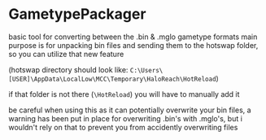 # GametypePackager
basic tool for converting between the .bin &amp; .mglo gametype formats
main purpose is for unpacking bin files and sending them to the hotswap folder, so you can utilize that new feature 


(hotswap directory should look like: `C:\Users\[USER]\AppData\LocalLow\MCC\Temporary\HaloReach\HotReload`)

if that folder is not there (`\HotReload`) you will have to manually add it


be careful when using this as it can potentially overwrite your bin files, a warning has been put in place for overwriting .bin's with .mglo's, but i wouldn't rely on that to prevent you from accidently overwriting files
